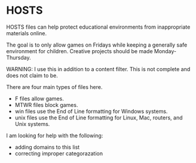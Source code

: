 # HOSTS
HOSTS files can help protect educational environments from inappropriate materials online.

The goal is to only allow games on Fridays while keeping a generally safe environment for children.  Creative projects should be made Monday-Thursday.

WARNING: I use this in addition to a content filter.  This is not complete and does not claim to be.

There are four main types of files here.
  * F files allow games.
  * MTWR files block games.
  * win files use the End of Line formatting for Windows systems.
  * unix files use the End of Line formatting for Linux, Mac, routers, and Unix systems.

I am looking for help with the following:
  * adding domains to this list
  * correcting improper categorazation
